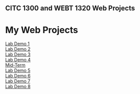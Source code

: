 ## CITC 1300 and WEBT 1320 Web Projects

<h1>My Web Projects</h1>

<a href="LabDemo1/index.html">Lab Demo 1</a><br>
<a href="LabDemo2/index.html">Lab Demo 2</a><br>
<a href="LabDemo3/index.html">Lab Demo 3</a><br>
<a href="LabDemo4/index.html">Lab Demo 4</a><br>
<a href="Mid-Term/index.html">Mid-Term</a><br>
<a href="LabDemo5/index.html">Lab Demo 5</a><br>
<a href="LabDemo6/index.html">Lab Demo 6</a><br>
<a href="LabDemo7/index.html">Lab Demo 7</a><br>
<a href="Lab8Demo/index.html">Lab Demo 8</a>